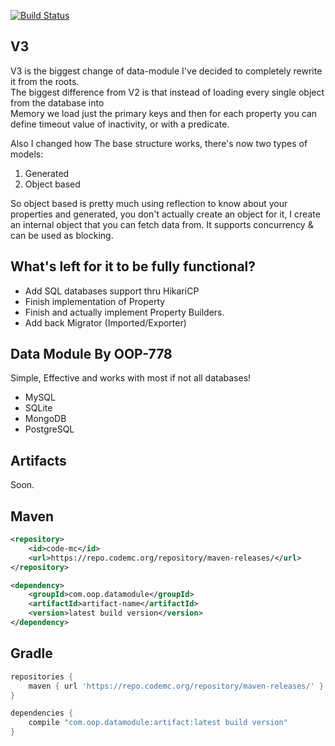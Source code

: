 [![Build Status](https://api.honeybeedev.com/latestVersion/com.oop.datamodule/universal/icon?width=400px)](https://api.honeybeedev.com/latestVersion/com.oop/data/downloadUrl)

## V3
V3 is the biggest change of data-module I've decided to completely rewrite it from the roots.  
The biggest difference from V2 is that instead of loading every single object from the database into  
Memory we load just the primary keys and then for each property you can define timeout value of inactivity, or with a predicate.

Also I changed how The base structure works, there's now two types of models:
1) Generated
2) Object based

So object based is pretty much using reflection to know about your properties and generated, you don't actually create an object for it, I create an internal object that you can fetch data from.
It supports concurrency & can be used as blocking.

## What's left for it to be fully functional?
 - Add SQL databases support thru HikariCP
 - Finish implementation of Property
 - Finish and actually implement Property Builders.  
 - Add back Migrator (Imported/Exporter)

## Data Module By OOP-778

Simple, Effective and works with most if not all databases!

- MySQL
- SQLite
- MongoDB
- PostgreSQL

## Artifacts

Soon.

## Maven

```xml
<repository>
    <id>code-mc</id>
    <url>https://repo.codemc.org/repository/maven-releases/</url>
</repository>

<dependency>
    <groupId>com.oop.datamodule</groupId>
    <artifactId>artifact-name</artifactId>
    <version>latest build version</version>
</dependency>
```

## Gradle

```groovy
repositories {
    maven { url 'https://repo.codemc.org/repository/maven-releases/' }
}

dependencies {
    compile "com.oop.datamodule:artifact:latest build version"
}
```
